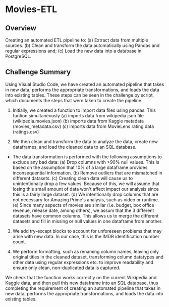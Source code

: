 # Movies-ETL

## Overview
Creating an automated ETL pipeline to:
  (a) Extract data from multiple sources.
  (b) Clean and transform the data automatically using Pandas and regular expressions and;
  (c) Load the new data into a database in PostgreSQL.
  
## Challenge Summary
Using Visual Studio Code, we have created an automated pipeline that takes in new data, performs the appropriate transformations, and loads the data into existing tables. These steps can be seen in the challenge.py script, which documents the steps that were taken to create the pipeline.

1. Initially, we created a function to import data files using pandas. This funtion simultaneously
  (a) imports data from wikipedia json file (wikipedia.movies.json)
  (b) imports data from Kaggle metadata (movies_metadata.csv)
  (c) imports data from MovieLens rating data (ratings.csv)
  
2. We then clean and transform the data to analyze the data, create new dataframes, and load the cleaned data to an SQL database.
* The data transformation is performed with the following assumptions to exclude any bad data:
  (a) Drop columns with >90% null values. This is based on the assumption that 10% of a large dataframe provides inconsequential information.
  (b) Remove outliers that are mismatched in different datasets.
  (c) Creating clean data will cause us to unintentionally drop a few values. Because of this, we will assume that losing this small amount of data won't affect impact our analysis since this is a fairly large dataset.
  (d) We intentionally drop columns that are not necessary for Amazing Prime's analysis, such as video or runtime.
  (e) Since many aspects of movies are similar (i.e. budget, box office revenue, release date, among others), we assum that the 3 different datasets have common columns. This allows us to merge the different datasets and fill in missing or null values in one dataframe from another.

3. We add try-except blocks to account for unforeseen problems that may arise with new data. In our case, this is the IMDB identification number count.

4. We perform formatting, such as renaming column names, leaving only original titles in the cleaned dataset, transforming column datatypes and other data using regular expressions etc. to improve readability and ensure only clean, non-duplicated data is captured.

We check that the function works correctly on the current Wikipedia and Kaggle data, and then pull this new dataframe into an SQL database, thus completing the requirement of creating an automated pipeline that takes in new data, performs the appropriate transformations, and loads the data into existing tables.
